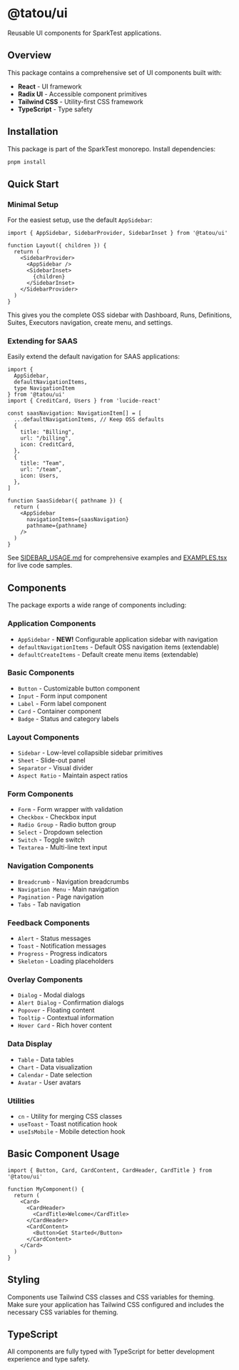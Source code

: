 # @tatou/ui

Reusable UI components for SparkTest applications.

## Overview

This package contains a comprehensive set of UI components built with:

- **React** - UI framework
- **Radix UI** - Accessible component primitives
- **Tailwind CSS** - Utility-first CSS framework
- **TypeScript** - Type safety

## Installation

This package is part of the SparkTest monorepo. Install dependencies:

```bash
pnpm install
```

## Quick Start

### Minimal Setup

For the easiest setup, use the default `AppSidebar`:

```tsx
import { AppSidebar, SidebarProvider, SidebarInset } from '@tatou/ui'

function Layout({ children }) {
  return (
    <SidebarProvider>
      <AppSidebar />
      <SidebarInset>
        {children}
      </SidebarInset>
    </SidebarProvider>
  )
}
```

This gives you the complete OSS sidebar with Dashboard, Runs, Definitions, Suites, Executors navigation, create menu, and settings.

### Extending for SAAS

Easily extend the default navigation for SAAS applications:

```tsx
import { 
  AppSidebar, 
  defaultNavigationItems, 
  type NavigationItem 
} from '@tatou/ui'
import { CreditCard, Users } from 'lucide-react'

const saasNavigation: NavigationItem[] = [
  ...defaultNavigationItems, // Keep OSS defaults
  {
    title: "Billing",
    url: "/billing",
    icon: CreditCard,
  },
  {
    title: "Team", 
    url: "/team",
    icon: Users,
  },
]

function SaasSidebar({ pathname }) {
  return (
    <AppSidebar 
      navigationItems={saasNavigation}
      pathname={pathname}
    />
  )
}
```

See [SIDEBAR_USAGE.md](./SIDEBAR_USAGE.md) for comprehensive examples and [EXAMPLES.tsx](./EXAMPLES.tsx) for live code samples.

## Components

The package exports a wide range of components including:

### Application Components
- `AppSidebar` - **NEW!** Configurable application sidebar with navigation
- `defaultNavigationItems` - Default OSS navigation items (extendable)
- `defaultCreateItems` - Default create menu items (extendable)

### Basic Components
- `Button` - Customizable button component
- `Input` - Form input component
- `Label` - Form label component
- `Card` - Container component
- `Badge` - Status and category labels

### Layout Components
- `Sidebar` - Low-level collapsible sidebar primitives
- `Sheet` - Slide-out panel
- `Separator` - Visual divider
- `Aspect Ratio` - Maintain aspect ratios

### Form Components
- `Form` - Form wrapper with validation
- `Checkbox` - Checkbox input
- `Radio Group` - Radio button group
- `Select` - Dropdown selection
- `Switch` - Toggle switch
- `Textarea` - Multi-line text input

### Navigation Components
- `Breadcrumb` - Navigation breadcrumbs
- `Navigation Menu` - Main navigation
- `Pagination` - Page navigation
- `Tabs` - Tab navigation

### Feedback Components
- `Alert` - Status messages
- `Toast` - Notification messages
- `Progress` - Progress indicators
- `Skeleton` - Loading placeholders

### Overlay Components
- `Dialog` - Modal dialogs
- `Alert Dialog` - Confirmation dialogs
- `Popover` - Floating content
- `Tooltip` - Contextual information
- `Hover Card` - Rich hover content

### Data Display
- `Table` - Data tables
- `Chart` - Data visualization
- `Calendar` - Date selection
- `Avatar` - User avatars

### Utilities
- `cn` - Utility for merging CSS classes
- `useToast` - Toast notification hook
- `useIsMobile` - Mobile detection hook

## Basic Component Usage

```tsx
import { Button, Card, CardContent, CardHeader, CardTitle } from '@tatou/ui'

function MyComponent() {
  return (
    <Card>
      <CardHeader>
        <CardTitle>Welcome</CardTitle>
      </CardHeader>
      <CardContent>
        <Button>Get Started</Button>
      </CardContent>
    </Card>
  )
}
```

## Styling

Components use Tailwind CSS classes and CSS variables for theming. Make sure your application has Tailwind CSS configured and includes the necessary CSS variables for theming.

## TypeScript

All components are fully typed with TypeScript for better development experience and type safety.